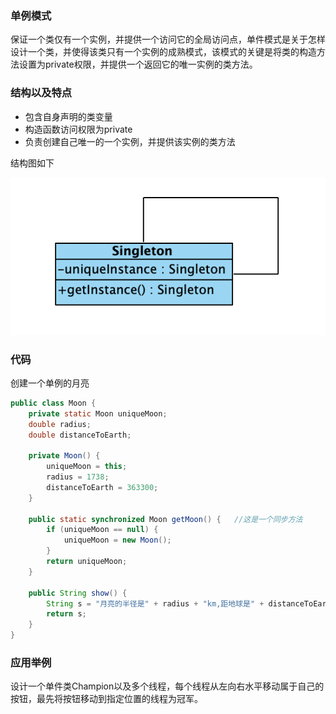 ### 单例模式

保证一个类仅有一个实例，并提供一个访问它的全局访问点，单件模式是关于怎样设计一个类，并使得该类只有一个实例的成熟模式，该模式的关键是将类的构造方法设置为private权限，并提供一个返回它的唯一实例的类方法。 

### 结构以及特点

- 包含自身声明的类变量
- 构造函数访问权限为private
- 负责创建自己唯一的一个实例，并提供该实例的类方法

结构图如下

![](../../image/singleton.png)

### 代码

创建一个单例的月亮

```java
public class Moon {
    private static Moon uniqueMoon;
    double radius;
    double distanceToEarth;

    private Moon() {
        uniqueMoon = this;
        radius = 1738;
        distanceToEarth = 363300;
    }

    public static synchronized Moon getMoon() {   //这是一个同步方法
        if (uniqueMoon == null) {
            uniqueMoon = new Moon();
        }
        return uniqueMoon;
    }

    public String show() {
        String s = "月亮的半径是" + radius + "km,距地球是" + distanceToEarth + "km";
        return s;
    }
}

```

### 应用举例

设计一个单件类Champion以及多个线程，每个线程从左向右水平移动属于自己的按钮，最先将按钮移动到指定位置的线程为冠军。

